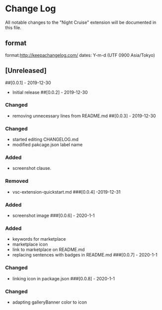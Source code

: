 # Change Log

All notable changes to the "Night Cruise" extension will be documented in this file.

## format
 format:http://keepachangelog.com/ 
 dates: Y-m-d (UTF 0900 Asia/Tokyo)
## [Unreleased]

##[0.0.1] - 2019-12-30
- Initial release
##[0.0.2] - 2019-12-30
### Changed
- removing unnecessary lines from README.md
##[0.0.3] - 2019-12-30
### Changed
- started editing CHANGELOG.md
- modified pakcage.json label name
### Added
- screenshot clause.
### Removed
- vsc-extension-quickstart.md
###[0.0.4] -2019-12-31
### Added
- screenshot image
###[0.0.6] - 2020-1-1
### Added
- keywords for marketplace
- marketplace icon
- link to marketplace on README.md
- replacing sentences with badges in README.md
###[0.0.7] - 2020-1-1
### Changed
- linking icon in package.json
###[0.0.8] - 2020-1-1
### Changed
- adapting galleryBanner color to icon
